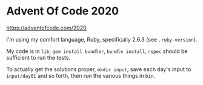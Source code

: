 # Advent Of Code 2020

https://adventofcode.com/2020

I'm using my comfort language, Ruby, specifically 2.6.3 (see `.ruby-version`).

My code is in `lib`; `gem install bundler`, `bundle install`, `rspec`
should be sufficient to run the tests.

To actually get the solutions proper, `mkdir input`, save each day's input to
`input/day01` and so forth, then run the various things in `bin`.

